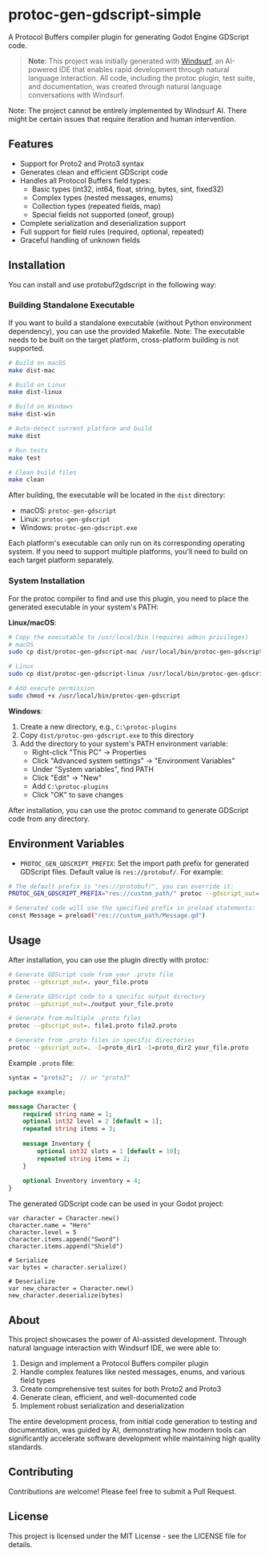 # protoc-gen-gdscript-simple

A Protocol Buffers compiler plugin for generating Godot Engine GDScript code.

> **Note**: This project was initially generated with [Windsurf](https://codeium.com/windsurf), an AI-powered IDE that enables rapid development through natural language interaction. All code, including the protoc plugin, test suite, and documentation, was created through natural language conversations with Windsurf.

Note: The project cannot be entirely implemented by Windsurf AI. There might be certain issues that require iteration and human intervention.

## Features

- Support for Proto2 and Proto3 syntax
- Generates clean and efficient GDScript code
- Handles all Protocol Buffers field types:
  - Basic types (int32, int64, float, string, bytes, sint, fixed32)
  - Complex types (nested messages, enums)
  - Collection types (repeated fields, map)
  - Special fields not supported (oneof, group)
- Complete serialization and deserialization support
- Full support for field rules (required, optional, repeated)
- Graceful handling of unknown fields

## Installation

You can install and use protobuf2gdscript in the following way:

### Building Standalone Executable

If you want to build a standalone executable (without Python environment dependency), you can use the provided Makefile. Note: The executable needs to be built on the target platform, cross-platform building is not supported.

```bash
# Build on macOS
make dist-mac

# Build on Linux
make dist-linux

# Build on Windows
make dist-win

# Auto-detect current platform and build
make dist

# Run tests
make test

# Clean build files
make clean
```

After building, the executable will be located in the `dist` directory:
- macOS: `protoc-gen-gdscript`
- Linux: `protoc-gen-gdscript`
- Windows: `protoc-gen-gdscript.exe`

Each platform's executable can only run on its corresponding operating system. If you need to support multiple platforms, you'll need to build on each target platform separately.

### System Installation

For the protoc compiler to find and use this plugin, you need to place the generated executable in your system's PATH:

**Linux/macOS**:
```bash
# Copy the executable to /usr/local/bin (requires admin privileges)
# macOS
sudo cp dist/protoc-gen-gdscript-mac /usr/local/bin/protoc-gen-gdscript

# Linux
sudo cp dist/protoc-gen-gdscript-linux /usr/local/bin/protoc-gen-gdscript

# Add execute permission
sudo chmod +x /usr/local/bin/protoc-gen-gdscript
```

**Windows**:
1. Create a new directory, e.g., `C:\protoc-plugins`
2. Copy `dist/protoc-gen-gdscript.exe` to this directory
3. Add the directory to your system's PATH environment variable:
   - Right-click "This PC" -> Properties
   - Click "Advanced system settings" -> "Environment Variables"
   - Under "System variables", find PATH
   - Click "Edit" -> "New"
   - Add `C:\protoc-plugins`
   - Click "OK" to save changes

After installation, you can use the protoc command to generate GDScript code from any directory.

## Environment Variables

- `PROTOC_GEN_GDSCRIPT_PREFIX`: Set the import path prefix for generated GDScript files. Default value is `res://protobuf/`. For example:

```bash
# The default prefix is "res://protobuf/", you can override it:
PROTOC_GEN_GDSCRIPT_PREFIX="res://custom_path/" protoc --gdscript_out=. your_file.proto

# Generated code will use the specified prefix in preload statements:
const Message = preload("res://custom_path/Message.gd")
```

## Usage

After installation, you can use the plugin directly with protoc:

```bash
# Generate GDScript code from your .proto file
protoc --gdscript_out=. your_file.proto

# Generate GDScript code to a specific output directory
protoc --gdscript_out=./output your_file.proto

# Generate from multiple .proto files
protoc --gdscript_out=. file1.proto file2.proto

# Generate from .proto files in specific directories
protoc --gdscript_out=. -I=proto_dir1 -I=proto_dir2 your_file.proto
```

Example `.proto` file:

```protobuf
syntax = "proto2";  // or "proto3"

package example;

message Character {
    required string name = 1;
    optional int32 level = 2 [default = 1];
    repeated string items = 3;
    
    message Inventory {
        optional int32 slots = 1 [default = 10];
        repeated string items = 2;
    }
    
    optional Inventory inventory = 4;
}
```

The generated GDScript code can be used in your Godot project:

```gdscript
var character = Character.new()
character.name = "Hero"
character.level = 5
character.items.append("Sword")
character.items.append("Shield")

# Serialize
var bytes = character.serialize()

# Deserialize
var new_character = Character.new()
new_character.deserialize(bytes)
```

## About

This project showcases the power of AI-assisted development. Through natural language interaction with Windsurf IDE, we were able to:

1. Design and implement a Protocol Buffers compiler plugin
2. Handle complex features like nested messages, enums, and various field types
3. Create comprehensive test suites for both Proto2 and Proto3
4. Generate clean, efficient, and well-documented code
5. Implement robust serialization and deserialization

The entire development process, from initial code generation to testing and documentation, was guided by AI, demonstrating how modern tools can significantly accelerate software development while maintaining high quality standards.

## Contributing

Contributions are welcome! Please feel free to submit a Pull Request.

## License

This project is licensed under the MIT License - see the LICENSE file for details.

